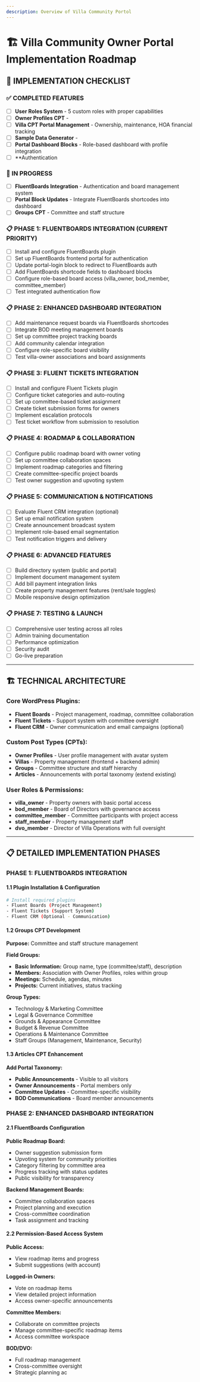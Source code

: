 ```yaml
---
description: Overview of Villa Community Portol
---
```


# 🏗️ Villa Community Owner Portal Implementation Roadmap

## 📝 IMPLEMENTATION CHECKLIST

### ✅ COMPLETED FEATURES
- [ ] **User Roles System** - 5 custom roles with proper capabilities
- [ ] **Owner Profiles CPT** - 
- [ ] **Villa CPT Portal Management** - Ownership, maintenance, HOA financial tracking
- [ ] **Sample Data Generator** - 
- [ ] **Portal Dashboard Blocks** - Role-based dashboard with profile integration
- [ ] **Authentication 

### 🚧 IN PROGRESS
- [ ] **FluentBoards Integration** - Authentication and board management system
- [ ] **Portal Block Updates** - Integrate FluentBoards shortcodes into dashboard
- [ ] **Groups CPT** - Committee and staff structure

### 📋 PHASE 1: FLUENTBOARDS INTEGRATION (CURRENT PRIORITY)
- [ ] Install and configure FluentBoards plugin
- [ ] Set up FluentBoards frontend portal for authentication
- [ ] Update portal-login block to redirect to FluentBoards auth
- [ ] Add FluentBoards shortcode fields to dashboard blocks
- [ ] Configure role-based board access (villa_owner, bod_member, committee_member)
- [ ] Test integrated authentication flow

### 📋 PHASE 2: ENHANCED DASHBOARD INTEGRATION
- [ ] Add maintenance request boards via FluentBoards shortcodes
- [ ] Integrate BOD meeting management boards
- [ ] Set up committee project tracking boards
- [ ] Add community calendar integration
- [ ] Configure role-specific board visibility
- [ ] Test villa-owner associations and board assignments

### 📋 PHASE 3: FLUENT TICKETS INTEGRATION
- [ ] Install and configure Fluent Tickets plugin
- [ ] Configure ticket categories and auto-routing
- [ ] Set up committee-based ticket assignment
- [ ] Create ticket submission forms for owners
- [ ] Implement escalation protocols
- [ ] Test ticket workflow from submission to resolution

### 📋 PHASE 4: ROADMAP & COLLABORATION
- [ ] Configure public roadmap board with owner voting
- [ ] Set up committee collaboration spaces
- [ ] Implement roadmap categories and filtering
- [ ] Create committee-specific project boards
- [ ] Test owner suggestion and upvoting system

### 📋 PHASE 5: COMMUNICATION & NOTIFICATIONS
- [ ] Evaluate Fluent CRM integration (optional)
- [ ] Set up email notification system
- [ ] Create announcement broadcast system
- [ ] Implement role-based email segmentation
- [ ] Test notification triggers and delivery

### 📋 PHASE 6: ADVANCED FEATURES
- [ ] Build directory system (public and portal)
- [ ] Implement document management system
- [ ] Add bill payment integration links
- [ ] Create property management features (rent/sale toggles)
- [ ] Mobile responsive design optimization

### 📋 PHASE 7: TESTING & LAUNCH
- [ ] Comprehensive user testing across all roles
- [ ] Admin training documentation
- [ ] Performance optimization
- [ ] Security audit
- [ ] Go-live preparation

---

## 🏗️ TECHNICAL ARCHITECTURE

### **Core WordPress Plugins:**
- **Fluent Boards** - Project management, roadmap, committee collaboration
- **Fluent Tickets** - Support system with committee oversight
- **Fluent CRM** - Owner communication and email campaigns (optional)

### **Custom Post Types (CPTs):**
- **Owner Profiles** - User profile management with avatar system 
- **Villas** - Property management (frontend + backend admin) 
- **Groups** - Committee structure and staff hierarchy
- **Articles** - Announcements with portal taxonomy (extend existing)

### **User Roles & Permissions:** 
- **villa_owner** - Property owners with basic portal access
- **bod_member** - Board of Directors with governance access
- **committee_member** - Committee participants with project access
- **staff_member** - Property management staff
- **dvo_member** - Director of Villa Operations with full oversight

---

## 📋 DETAILED IMPLEMENTATION PHASES

### **PHASE 1: FLUENTBOARDS INTEGRATION** 

#### 1.1 Plugin Installation & Configuration
```bash
# Install required plugins
- Fluent Boards (Project Management)
- Fluent Tickets (Support System)
- Fluent CRM (Optional - Communication)
```

#### 1.2 Groups CPT Development
**Purpose:** Committee and staff structure management

**Field Groups:**
- **Basic Information:** Group name, type (committee/staff), description
- **Members:** Association with Owner Profiles, roles within group
- **Meetings:** Schedule, agendas, minutes
- **Projects:** Current initiatives, status tracking

**Group Types:**
- Technology & Marketing Committee
- Legal & Governance Committee  
- Grounds & Appearance Committee
- Budget & Revenue Committee
- Operations & Maintenance Committee
- Staff Groups (Management, Maintenance, Security)

#### 1.3 Articles CPT Enhancement
**Add Portal Taxonomy:**
- **Public Announcements** - Visible to all visitors
- **Owner Announcements** - Portal members only
- **Committee Updates** - Committee-specific visibility
- **BOD Communications** - Board member announcements

### **PHASE 2: ENHANCED DASHBOARD INTEGRATION** 

#### 2.1 FluentBoards Configuration
**Public Roadmap Board:**
- Owner suggestion submission form
- Upvoting system for community priorities
- Category filtering by committee area
- Progress tracking with status updates
- Public visibility for transparency

**Backend Management Boards:**
- Committee collaboration spaces
- Project planning and execution
- Cross-committee coordination
- Task assignment and tracking

#### 2.2 Permission-Based Access System
**Public Access:**
- View roadmap items and progress
- Submit suggestions (with account)

**Logged-in Owners:**
- Vote on roadmap items
- View detailed project information
- Access owner-specific announcements

**Committee Members:**
- Collaborate on committee projects
- Manage committee-specific roadmap items
- Access committee workspace

**BOD/DVO:**
- Full roadmap management
- Cross-committee oversight
- Strategic planning ac